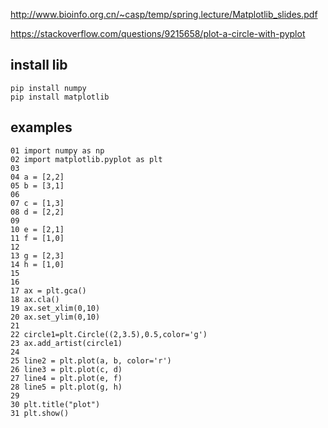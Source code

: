 http://www.bioinfo.org.cn/~casp/temp/spring.lecture/Matplotlib_slides.pdf

https://stackoverflow.com/questions/9215658/plot-a-circle-with-pyplot

## install lib ##

	pip install numpy
	pip install matplotlib

## examples ##

	01 import numpy as np
	02 import matplotlib.pyplot as plt
	03 
	04 a = [2,2]
	05 b = [3,1]
	06 
	07 c = [1,3]
	08 d = [2,2]
	09 
	10 e = [2,1]
	11 f = [1,0]
	12 
	13 g = [2,3]
	14 h = [1,0]
	15 
	16 
	17 ax = plt.gca()
	18 ax.cla()
	19 ax.set_xlim(0,10)
	20 ax.set_ylim(0,10)
	21 
	22 circle1=plt.Circle((2,3.5),0.5,color='g')
	23 ax.add_artist(circle1)
	24 
	25 line2 = plt.plot(a, b, color='r')
	26 line3 = plt.plot(c, d)
	27 line4 = plt.plot(e, f)
	28 line5 = plt.plot(g, h)
	29 
	30 plt.title("plot")
	31 plt.show()
	
